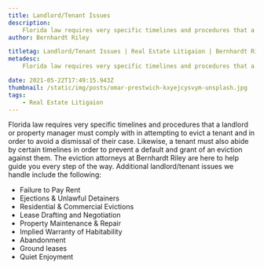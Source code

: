 ```yaml
---
title: Landlord/Tenant Issues
description:
    Florida law requires very specific timelines and procedures that a landlord or property manager must comply with in attempting to evict a tenant and in order to avoid a dismissal of their case.
author: Bernhardt Riley

titletag: Landlord/Tenant Issues | Real Estate Litigaion | Bernhardt Riley
metadesc:
    Florida law requires very specific timelines and procedures that a landlord or property manager must comply with in attempting to evict a tenant and in order to avoid a dismissal of their case.

date: 2021-05-22T17:49:15.943Z
thumbnail: /static/img/posts/omar-prestwich-kxyejcysvym-unsplash.jpg
tags:
    - Real Estate Litigaion
---
```


Florida law requires very specific timelines and procedures that a landlord or property manager must comply with in attempting to evict a tenant and in order to avoid a dismissal of their case.
Likewise, a tenant must also abide by certain timelines in order to prevent a default and grant of an eviction against them. The eviction attorneys at Bernhardt Riley are here to help guide you every
step of the way. Additional landlord/tenant issues we handle include the following:

-   Failure to Pay Rent
-   Ejections & Unlawful Detainers
-   Residential & Commercial Evictions
-   Lease Drafting and Negotiation
-   Property Maintenance & Repair
-   Implied Warranty of Habitability
-   Abandonment
-   Ground leases
-   Quiet Enjoyment
